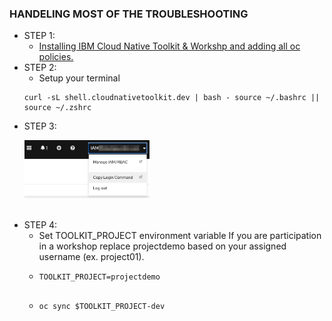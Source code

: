 ### HANDELING MOST OF THE TROUBLESHOOTING
- STEP 1: 
    - [Installing IBM Cloud Native Toolkit & Workshp and adding all oc policies.](https://github.com/therayy/Pipelining/blob/main/README.md)
- STEP 2:
    - Setup your terminal 
    ```
    curl -sL shell.cloudnativetoolkit.dev | bash - source ~/.bashrc || source ~/.zshrc
    
- STEP 3:
        <br>
        <p align="left">
          <img width="200px" src="imgs/login.jpeg">
        </p>
        <br>
- STEP 4: 
    - Set TOOLKIT_PROJECT environment variable If you are participation in a workshop replace projectdemo based on your assigned username (ex. project01).
    - ```
      TOOLKIT_PROJECT=projectdemo
    
    - ```
      oc sync $TOOLKIT_PROJECT-dev
      
      

